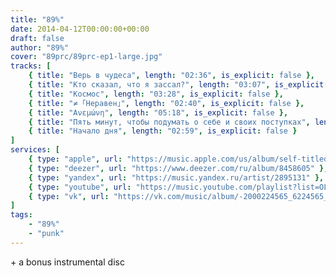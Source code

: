 ```yaml
---
title: "89%"
date: 2014-04-12T00:00:00+00:00
draft: false
author: "89%"
cover: "89prc/89prc-ep1-large.jpg"
tracks: [
    { title: "Верь в чудеса", length: "02:36", is_explicit: false },
    { title: "Кто сказал, что я зассал?", length: "03:07", is_explicit: false },
    { title: "Космос", length: "03:28", is_explicit: false },
    { title: "≠ ｢Неравен｣", length: "02:40", is_explicit: false },
    { title: "Ανεμώνη", length: "05:18", is_explicit: false },
    { title: "Пять минут, чтобы подумать о себе и своих поступках", length: "04:48", is_explicit: false },
    { title: "Начало дня", length: "02:59", is_explicit: false }
]
services: [
    { type: "apple", url: "https://music.apple.com/us/album/self-titled/869315613" },
    { type: "deezer", url: "https://www.deezer.com/ru/album/8458605" },
    { type: "yandex", url: "https://music.yandex.ru/artist/2895131" },
    { type: "youtube", url: "https://music.youtube.com/playlist?list=OLAK5uy_k7_mQJd5RsUrwGCadQgxEBPmRlfAf9-iU" },
    { type: "vk", url: "https://vk.com/music/album/-2000224565_6224565_53ae8c208a681e2f0c" }
]
tags: 
    - "89%"
    - "punk"
---
```


\+ a bonus instrumental disc